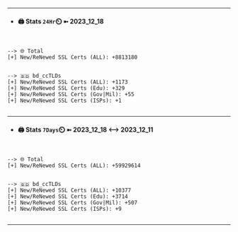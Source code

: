 

---
- #### 🖨️ **Stats** `24Hr`⏲️ ➼ 2023_12_18
```console


--> 🌐 Total
[+] New/ReNewed SSL Certs (ALL): +8813180


--> 🇧🇩 bd_ccTLDs
[+] New/ReNewed SSL Certs (ALL): +1173
[+] New/ReNewed SSL Certs (Edu): +329
[+] New/ReNewed SSL Certs (Gov|Mil): +55
[+] New/ReNewed SSL Certs (ISPs): +1


```

---
- #### 🖨️ **Stats** `7Days`⏲️ ➼ 2023_12_18 <--> 2023_12_11
```console


--> 🌐 Total
[+] New/ReNewed SSL Certs (ALL): +59929614


--> 🇧🇩 bd_ccTLDs
[+] New/ReNewed SSL Certs (ALL): +10377
[+] New/ReNewed SSL Certs (Edu): +3714
[+] New/ReNewed SSL Certs (Gov|Mil): +507
[+] New/ReNewed SSL Certs (ISPs): +9


```

---

